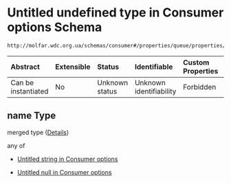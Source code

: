 # Untitled undefined type in Consumer options Schema

```txt
http://molfar.wdc.org.ua/schemas/consumer#/properties/queue/properties/name
```



| Abstract            | Extensible | Status         | Identifiable            | Custom Properties | Additional Properties | Access Restrictions | Defined In                                                                   |
| :------------------ | :--------- | :------------- | :---------------------- | :---------------- | :-------------------- | :------------------ | :--------------------------------------------------------------------------- |
| Can be instantiated | No         | Unknown status | Unknown identifiability | Forbidden         | Allowed               | none                | [consumer.schema.json*](../json/consumer.schema.json "open original schema") |

## name Type

merged type ([Details](consumer-properties-queue-properties-name.md))

any of

*   [Untitled string in Consumer options](consumer-properties-queue-properties-name-anyof-0.md "check type definition")

*   [Untitled null in Consumer options](consumer-properties-queue-properties-name-anyof-1.md "check type definition")
